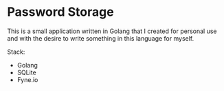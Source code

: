 # Password Storage

This is a small application written in Golang that I created for personal use and with the desire to write something in this language for myself.

Stack: 
- Golang
- SQLite
- Fyne.io

